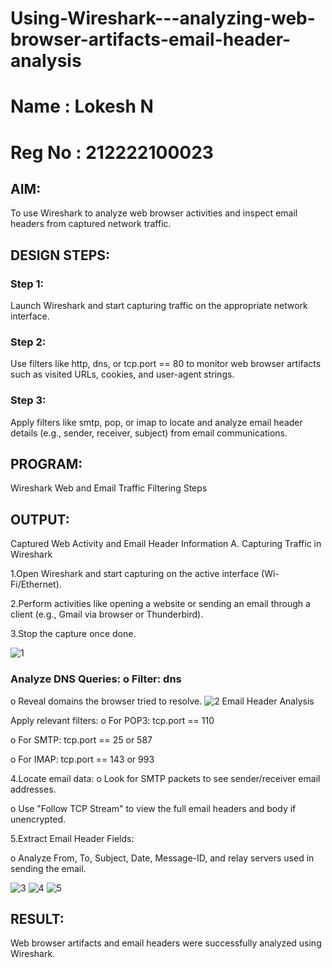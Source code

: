 # Using-Wireshark---analyzing-web-browser-artifacts-email-header-analysis
# Name : Lokesh N
# Reg No : 212222100023
## AIM:
To use Wireshark to analyze web browser activities and inspect email headers from captured network traffic.

## DESIGN STEPS:
### Step 1:
Launch Wireshark and start capturing traffic on the appropriate network interface.

### Step 2:
Use filters like http, dns, or tcp.port == 80 to monitor web browser artifacts such as visited URLs, cookies, and user-agent strings.

### Step 3:
Apply filters like smtp, pop, or imap to locate and analyze email header details (e.g., sender, receiver, subject) from email communications.

## PROGRAM:
Wireshark Web and Email Traffic Filtering Steps

## OUTPUT:
Captured Web Activity and Email Header Information
A. Capturing Traffic in Wireshark

1.Open Wireshark and start capturing on the active interface (Wi- Fi/Ethernet).

2.Perform activities like opening a website or sending an email through a client (e.g., Gmail via browser or Thunderbird).

3.Stop the capture once done.

![1](https://github.com/user-attachments/assets/6a17ac7f-0165-4cdb-87c8-950913072182)
### Analyze DNS Queries: o Filter: dns

o Reveal domains the browser tried to resolve.
![2](https://github.com/user-attachments/assets/fc502cc0-971c-4f3d-b58e-3b70360d5ffe)
Email Header Analysis

Apply relevant filters:
o For POP3: tcp.port == 110

o For SMTP: tcp.port == 25 or 587

o For IMAP: tcp.port == 143 or 993

4.Locate email data:
o Look for SMTP packets to see sender/receiver email addresses.

o Use "Follow TCP Stream" to view the full email headers and body if unencrypted.

5.Extract Email Header Fields:

o Analyze From, To, Subject, Date, Message-ID, and relay servers used in sending the email.

![3](https://github.com/user-attachments/assets/92d4f9d2-1287-496a-bf91-b64f74d4856c)
![4](https://github.com/user-attachments/assets/e229dca6-3e67-4cde-896b-de76f6eb2c97)
![5](https://github.com/user-attachments/assets/9f77307c-44fb-4507-9959-a7f315aa17b9)

## RESULT:
Web browser artifacts and email headers were successfully analyzed using Wireshark.

